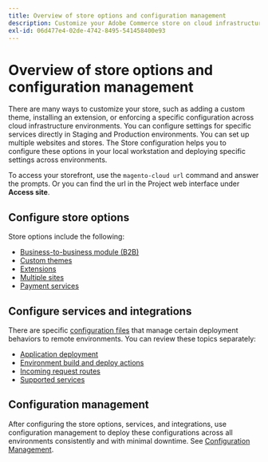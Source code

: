 ```yaml
---
title: Overview of store options and configuration management
description: Customize your Adobe Commerce store on cloud infrastructure.
exl-id: 06d477e4-02de-4742-8495-541458400e93
---
```

# Overview of store options and configuration management

There are many ways to customize your store, such as adding a custom theme, installing an extension, or enforcing a specific configuration across cloud infrastructure environments. You can configure settings for specific services directly in Staging and Production environments. You can set up multiple websites and stores. The Store configuration helps you to configure these options in your local workstation and deploying specific settings across environments.

To access your storefront, use the `magento-cloud url` command and answer the prompts. Or you can find the url in the Project web interface under **Access site**.

## Configure store options

Store options include the following:

* [Business-to-business module (B2B)](b2b-module.md)
* [Custom themes](custom-theme.md)
* [Extensions](extensions.md)
* [Multiple sites](multiple-sites.md)
* [Payment services](paypal.md)

## Configure services and integrations

There are specific [configuration files](../environment/overview.md) that manage certain deployment behaviors to remote environments. You can review these topics separately:

* [Application deployment](../application/configure-app-yaml.md)
* [Environment build and deploy actions](../environment/configure-env-yaml.md)
* [Incoming request routes](../routes/routes-yaml.md)
* [Supported services](../services/services-yaml.md)

## Configuration management

After configuring the store options, services, and integrations, use configuration management to deploy these configurations across all environments consistently and with minimal downtime. See [Configuration Management](store-settings.md).
